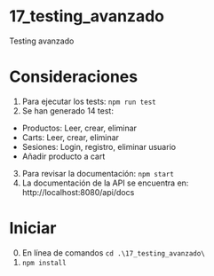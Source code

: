 # 17_testing_avanzado
Testing avanzado

# Consideraciones
1. Para ejecutar los tests: `npm run test`
2. Se han generado 14 test:
- Productos: Leer, crear, eliminar
- Carts: Leer, crear, eliminar
- Sesiones: Login, registro, eliminar usuario
- Añadir producto a cart
3. Para revisar la documentación: `npm start`
4. La documentación de la API se encuentra en: http://localhost:8080/api/docs


# Iniciar
0. En línea de comandos `cd .\17_testing_avanzado\`
1. `npm install`

